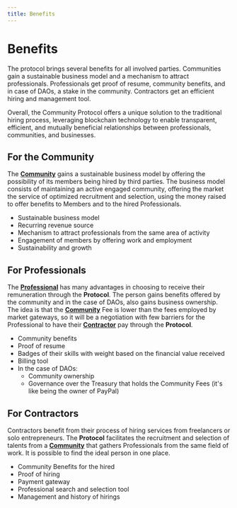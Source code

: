 ```yaml
---
title: Benefits
---
```


# Benefits

The protocol brings several benefits for all involved parties. Communities gain a sustainable business model and a mechanism to attract professionals. Professionals get proof of resume, community benefits, and in case of DAOs, a stake in the community. Contractors get an efficient hiring and management tool.

Overall, the Community Protocol offers a unique solution to the traditional hiring process, leveraging blockchain technology to enable transparent, efficient, and mutually beneficial relationships between professionals, communities, and businesses.

## For the Community

The [**Community**](/the-protocol/roles/#community) gains a sustainable business model by offering the possibility of its members being hired by third parties. The business model consists of maintaining an active engaged community, offering the market the service of optimized recruitment and selection, using the money raised to offer benefits to Members and to the hired Professionals.

- Sustainable business model
- Recurring revenue source
- Mechanism to attract professionals from the same area of activity
- Engagement of members by offering work and employment
- Sustainability and growth

## For Professionals

The [**Professional**](/the-protocol/roles/#professional) has many advantages in choosing to receive their remuneration through the **Protocol**. The person gains benefits offered by the community and in the case of DAOs, also gains business ownership. The idea is that the [**Community**](/the-protocol/roles/#community) Fee is lower than the fees employed by market gateways, so it will be a negotiation with few barriers for the Professional to have their [**Contractor**](/the-protocol/roles/#contractor) pay through the **Protocol**.

- Community benefits
- Proof of resume
- Badges of their skills with weight based on the financial value received
- Billing tool
- In the case of DAOs:
  - Community ownership
  - Governance over the Treasury that holds the Community Fees (it's like being the owner of PayPal)

## For Contractors

Contractors benefit from their process of hiring services from freelancers or solo entrepreneurs. The **Protocol** facilitates the recruitment and selection of talents from a [**Community**](/the-protocol/roles/#community) that gathers Professionals from the same field of work. It is possible to find the ideal person in one place.

- Community Benefits for the hired
- Proof of hiring
- Payment gateway
- Professional search and selection tool
- Management and history of hirings
